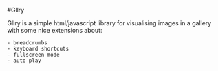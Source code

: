 #Gllry

Gllry is a simple html/javascript library for visualising images in a gallery with some nice extensions about:

    - breadcrumbs
    - keyboard shortcuts
    - fullscreen mode
    - auto play